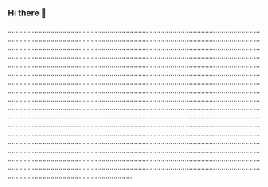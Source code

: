 ### Hi there 👋

.........................................................................................................................................................................................................................................................................................................................................................................................................................................................................................................................................................................................................................................................................................................................................................................................................................................................................................................................................................................................................................................................................................................................................................................................................................................................................................................................................................................................................................................................................................................................................................................................................................................................................................................................................................................................................................................................................................................................................................................................................................................................................................................................................................................................................................................................